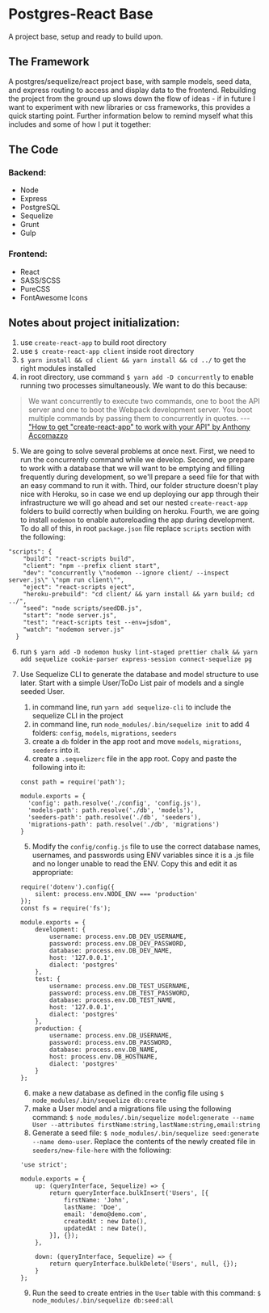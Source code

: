 # Postgres-React Base
A project base, setup and ready to build upon.

## The Framework
A postgres/sequelize/react project base, with sample models, seed data, and express routing to access and display data to the frontend. Rebuilding the project from the ground up slows down the flow of ideas - if in future I want to experiment with new libraries or css frameworks, this provides a quick starting point. Further information below to remind myself what this includes and some of how I put it together:

## The Code
### Backend:
- Node
- Express
- PostgreSQL
- Sequelize
- Grunt
- Gulp

### Frontend:
- React
- SASS/SCSS
- PureCSS
- FontAwesome Icons

## Notes about project initialization:
1. use `create-react-app` to build root directory
2. use `$ create-react-app client` inside root directory
3. `$ yarn install && cd client && yarn install && cd ../` to get the right modules installed
4. in root directory, use command `$ yarn add -D concurrently` to enable running two processes simultaneously. We want to do this because:
> We want concurrently to execute two commands, one to boot the API server and one to boot the Webpack development server. You boot multiple commands by passing them to concurrently in quotes.
> --- ["How to get "create-react-app" to work with your API" by Anthony Accomazzo](https://www.fullstackreact.com/articles/using-create-react-app-with-a-server/)
5. We are going to solve several problems at once next. First, we need to run the concurrently command while we develop. Second, we prepare to work with a database that we will want to be emptying and filling frequently during development, so we'll prepare a seed file for that with an easy command to run it with. Third, our folder structure doesn't play nice with Heroku, so in case we end up deploying our app through their infrastructure we will go ahead and set our nested `create-react-app` folders to build correctly when building on heroku. Fourth, we are going to install `nodemon` to enable autoreloading the app during development. To do all of this, in root `package.json` file replace `scripts` section with the following:
```
"scripts": {
    "build": "react-scripts build",
    "client": "npm --prefix client start",
    "dev": "concurrently \"nodemon --ignore client/ --inspect server.js\" \"npm run client\"",
    "eject": "react-scripts eject",
    "heroku-prebuild": "cd client/ && yarn install && yarn build; cd ../",
    "seed": "node scripts/seedDB.js",
    "start": "node server.js",
    "test": "react-scripts test --env=jsdom",
    "watch": "nodemon server.js"
  }
```
6. run `$ yarn add -D nodemon husky lint-staged prettier chalk && yarn add sequelize cookie-parser express-session connect-sequelize pg`

7. Use Sequelize CLI to generate the database and model structure to use later. Start with a simple User/ToDo List pair of models and a single seeded User.
    1. in command line, run `yarn add sequelize-cli` to include the sequelize CLI in the project
    2. in command line, run `node_modules/.bin/sequelize init` to add 4 folders: `config`, `models`, `migrations`, `seeders`
    3. create a `db` folder in the app root and move `models`, `migrations`, `seeders` into it.
    4. create a `.sequelizerc` file in the app root. Copy and paste the following into it:
    ```
    const path = require('path');

    module.exports = {
      'config': path.resolve('./config', 'config.js'),
      'models-path': path.resolve('./db', 'models'),
      'seeders-path': path.resolve('./db', 'seeders'),
      'migrations-path': path.resolve('./db', 'migrations')
    }
    ```
    5. Modify the `config/config.js` file to use the correct database names, usernames, and passwords using ENV variables since it is a .js file and no longer unable to read the ENV. Copy this and edit it as appropriate:
    ```
    require('dotenv').config({
        silent: process.env.NODE_ENV === 'production'
    });
    const fs = require('fs');

    module.exports = {
        development: {
            username: process.env.DB_DEV_USERNAME,
            password: process.env.DB_DEV_PASSWORD,
            database: process.env.DB_DEV_NAME,
            host: '127.0.0.1',
            dialect: 'postgres'
        },
        test: {
            username: process.env.DB_TEST_USERNAME,
            password: process.env.DB_TEST_PASSWORD,
            database: process.env.DB_TEST_NAME,
            host: '127.0.0.1',
            dialect: 'postgres'
        },
        production: {
            username: process.env.DB_USERNAME,
            password: process.env.DB_PASSWORD,
            database: process.env.DB_NAME,
            host: process.env.DB_HOSTNAME,
            dialect: 'postgres'
        }
    };
    ```
    6. make a new database as defined in the config file using `$ node_modules/.bin/sequelize db:create`
    7. make a User model and a migrations file using the following command:
    `$ node_modules/.bin/sequelize model:generate --name User --attributes firstName:string,lastName:string,email:string`
    8. Generate a seed file: `$ node_modules/.bin/sequelize seed:generate --name demo-user`. Replace the contents of the newly created file in `seeders/new-file-here` with the following:
    ```
    'use strict';

    module.exports = {
        up: (queryInterface, Sequelize) => {
            return queryInterface.bulkInsert('Users', [{
                firstName: 'John',
                lastName: 'Doe',
                email: 'demo@demo.com',
                createdAt : new Date(),
                updatedAt : new Date(),
            }], {});
        },

        down: (queryInterface, Sequelize) => {
            return queryInterface.bulkDelete('Users', null, {});
        }
    };
    ```
    9. Run the seed to create entries in the `User` table with this command: `$ node_modules/.bin/sequelize db:seed:all`
